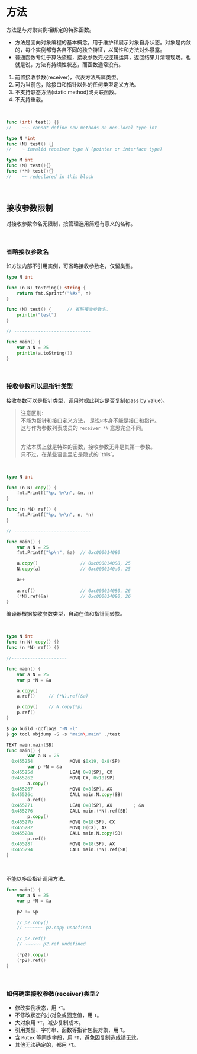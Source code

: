 # 方法

方法是与对象实例相绑定的特殊函数。

* 方法是面向对象编程的基本概念，用于维护和展示对象自身状态。对象是内敛的，每个实例都有各自不同的独立特征，以属性和方法对外暴露。
* 普通函数专注于算法流程，接收参数完成逻辑运算，返回结果并清理现场。也就是说，方法有持续性状态，而函数通常没有。

1. 前置接收参数(receiver)，代表方法所属类型。</br>
2. 可为当前包，除接口和指针以外的任何类型定义方法。</br>
3. 不支持静态方法(static method)或关联函数。</br>
4. 不支持重载。</br>

&nbsp;

```go
func (int) test() {}
//    ~~~ cannot define new methods on non-local type int

type N *int
func (N) test() {}
//    ~ invalid receiver type N (pointer or interface type)

type M int
func (M) test(){}
func (*M) test(){}
//    ~~ redeclared in this block
```

&nbsp;

## 接收参数限制

对接收参数命名无限制，按管理选用简短有意义的名称。

&nbsp;

### 省略接收参数名

如方法内部不引用实例，可省略接收参数名，仅留类型。

```go
type N int

func (n N) toString() string {
    return fmt.Sprintf("%#x", n)
}

func (N) test() {      // 省略接收参数名。
    println("test")
}

// -----------------------------

func main() {
    var a N = 25
    println(a.toString())
}
```

&nbsp;

### 接收参数可以是指针类型

接收参数可以是指针类型，调用时据此判定是否复制(pass by value)。

> 注意区别: </br>
>   不能为指针和接口定义方法， 是说`N`本身不能是接口和指针。</br>
>   这与作为参数列表成员的 `receiver *N` 意思完全不同。 </br>
>   
>   </br>
>   方法本质上就是特殊的函数，接收参数无非是其第一参数。</br>
>   只不过，在某些语言里它是隐式的 `this`。

&nbsp;

```go
type N int

func (n N) copy() {
    fmt.Printf("%p, %v\n", &n, n)
}

func (n *N) ref() {
    fmt.Printf("%p, %v\n", n, *n)
}

// -----------------------------

func main() {
    var a N = 25
    fmt.Printf("%p\n", &a)  // 0xc000014080

    a.copy()                // 0xc000014088, 25
    N.copy(a)               // 0xc0000140a0, 25

    a++
    
    a.ref()                 // 0xc000014080, 26
    (*N).ref(&a)            // 0xc000014080, 26
}
```

编译器根据接收参数类型，自动在值和指针间转换。

&nbsp;

```go
type N int
func (n N) copy() {}
func (n *N) ref() {}

//---------------------

func main() {
    var a N = 25
    var p *N = &a

    a.copy()
    a.ref()     // (*N).ref(&a)

    p.copy()    // N.copy(*p)
    p.ref()
}
```

```go
$ go build -gcflags "-N -l"
$ go tool objdump -S -s "main\.main" ./test

TEXT main.main(SB)
func main() {
        var a N = 25
  0x455254              MOVQ $0x19, 0x8(SP)     
        var p *N = &a
  0x45525d              LEAQ 0x8(SP), CX        
  0x455262              MOVQ CX, 0x18(SP)       
        a.copy()
  0x455267              MOVQ 0x8(SP), AX        
  0x45526c              CALL main.N.copy(SB)    
        a.ref()
  0x455271              LEAQ 0x8(SP), AX        ; &a
  0x455276              CALL main.(*N).ref(SB)  
        p.copy()
  0x45527b              MOVQ 0x18(SP), CX       
  0x455282              MOVQ 0(CX), AX          
  0x45528a              CALL main.N.copy(SB)    
        p.ref()
  0x45528f              MOVQ 0x18(SP), AX       
  0x455294              CALL main.(*N).ref(SB)  
}
```

&nbsp;

不能以多级指针调用方法。

```go
func main() {
    var a N = 25
    var p *N = &a

    p2 := &p

    // p2.copy()
    // ~~~~~~~ p2.copy undefined

    // p2.ref()
    // ~~~~~~ p2.ref undefined

    (*p2).copy()
    (*p2).ref()
}
```

&nbsp;

### 如何确定接收参数(receiver)类型?

* 修改实例状态，用 `*T`。
* 不修改状态的小对象或固定值，用 `T`。
* 大对象用 `*T`，减少复制成本。
* 引用类型、字符串、函数等指针包装对象，用 `T`。
* 含 `Mutex` 等同步字段，用 `*T`，避免因复制造成锁无效。
* 其他无法确定的，都用 `*T`。